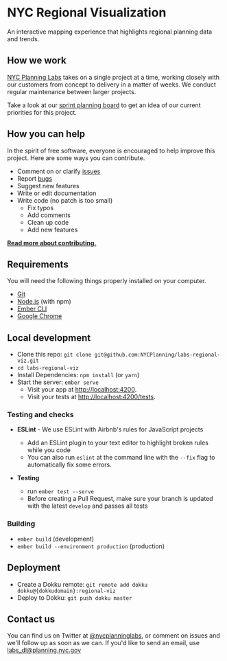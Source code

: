 # NYC Regional Visualization

An interactive mapping experience that highlights regional planning data and trends.

## How we work

[NYC Planning Labs](https://planninglabs.nyc) takes on a single project at a time, working closely with our customers from concept to delivery in a matter of weeks.  We conduct regular maintenance between larger projects.  

Take a look at our [sprint planning board](https://waffle.io/NYCPlanning/labs-regional-viz) to get an idea of our current priorities for this project.

## How you can help

In the spirit of free software, everyone is encouraged to help improve this project.  Here are some ways you can contribute.

- Comment on or clarify [issues](https://github.com/NYCPlanning/labs-regional-viz/issues)
- Report [bugs](https://github.com/NYCPlanning/labs-regional-viz/labels/bug)
- Suggest new features
- Write or edit documentation
- Write code (no patch is too small)
  - Fix typos
  - Add comments
  - Clean up code
  - Add new features

**[Read more about contributing.](CONTRIBUTING.md)**

## Requirements

You will need the following things properly installed on your computer.

- [Git](https://git-scm.com/)
- [Node.js](https://nodejs.org/) (with npm)
- [Ember CLI](https://ember-cli.com/)
- [Google Chrome](https://google.com/chrome/)

## Local development

- Clone this repo: `git clone git@github.com:NYCPlanning/labs-regional-viz.git`
- `cd labs-regional-viz`
- Install Dependencies: `npm install` (or `yarn`)
- Start the server: `ember serve`
  - Visit your app at [http://localhost:4200](http://localhost:4200).
  - Visit your tests at [http://localhost:4200/tests](http://localhost:4200/tests).

### Testing and checks

- **ESLint** - We use ESLint with Airbnb's rules for JavaScript projects
  - Add an ESLint plugin to your text editor to highlight broken rules while you code
  - You can also run `eslint` at the command line with the `--fix` flag to automatically fix some errors.

- **Testing**
  - run `ember test --serve`
  - Before creating a Pull Request, make sure your branch is updated with the latest `develop` and passes all tests

### Building

- `ember build` (development)
- `ember build --environment production` (production)

## Deployment

- Create a Dokku remote: `git remote add dokku dokku@{dokkudomain}:regional-viz`
- Deploy to Dokku: `git push dokku master`


## Contact us

You can find us on Twitter at [@nycplanninglabs](https://twitter.com/nycplanninglabs), or comment on issues and we'll follow up as soon as we can. If you'd like to send an email, use [labs_dl@planning.nyc.gov](mailto:labs_dl@planning.nyc.gov)
